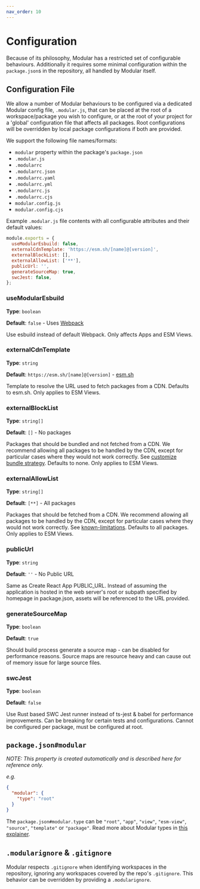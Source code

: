 ```yaml
---
nav_order: 10
---
```


# Configuration

Because of its philosophy, Modular has a restricted set of configurable
behaviours. Additionally it requires some minimal configuration within the
`package.json`s in the repository, all handled by Modular itself.

## Configuration File

We allow a number of Modular behaviours to be configured via a dedicated Modular
config file, `.modular.js`, that can be placed at the root of a
workspace/package you wish to configure, or at the root of your project for a
'global' configuration file that affects all packages. Root configurations will
be overridden by local package configurations if both are provided.

We support the following file names/formats:

- `modular` property within the package's `package.json`
- `.modular.js`
- `.modularrc`
- `.modularrc.json`
- `.modularrc.yaml`
- `.modularrc.yml`
- `.modularrc.js`
- `.modularrc.cjs`
- `modular.config.js`
- `modular.config.cjs`

Example `.modular.js` file contents with all configurable attributes and their
default values:

```js
module.exports = {
  useModularEsbuild: false,
  externalCdnTemplate: 'https://esm.sh/[name]@[version]',
  externalBlockList: [],
  externalAllowList: ['**'],
  publicUrl: '',
  generateSourceMap: true,
  swcJest: false,
};
```

### useModularEsbuild

**Type**: `boolean`

**Default**: `false` - Uses [Webpack](https://webpack.js.org/)

Use esbuild instead of default Webpack. Only affects Apps and ESM Views.

### externalCdnTemplate

**Type**: `string`

**Default**: `https://esm.sh/[name]@[version]` - [esm.sh](https://esm.sh/)

Template to resolve the URL used to fetch packages from a CDN. Defaults to
esm.sh. Only applies to ESM Views.

### externalBlockList

**Type**: `string[]`

**Default**: `[]` - No packages

Packages that should be bundled and not fetched from a CDN. We recommend
allowing all packages to be handled by the CDN, except for particular cases
where they would not work correctly. See
[customize bundle strategy](./esm-views/customize-bundle-strategy.md). Defaults
to none. Only applies to ESM Views.

### externalAllowList

**Type**: `string[]`

**Default**: `[**]` - All packages

Packages that should be fetched from a CDN. We recommend allowing all packages
to be handled by the CDN, except for particular cases where they would not work
correctly. See [known-limitations](./esm-views/known-limitations.md). Defaults
to all packages. Only applies to ESM Views.

### publicUrl

**Type**: `string`

**Default**: `''` - No Public URL

Same as Create React App PUBLIC_URL. Instead of assuming the application is
hosted in the web server's root or subpath specified by homepage in
package.json, assets will be referenced to the URL provided.

### generateSourceMap

**Type**: `boolean`

**Default**: `true`

Should build process generate a source map - can be disabled for performance
reasons. Source maps are resource heavy and can cause out of memory issue for
large source files.

### swcJest

**Type**: `boolean`

**Default**: `false`

Use Rust based SWC Jest runner instead of ts-jest & babel for performance
improvements. Can be breaking for certain tests and configurations. Cannot be
configured per package, must be configured at root.

## `package.json#modular`

_NOTE: This property is created automatically and is described here for
reference only._

_e.g._

```json
{
  "modular": {
    "type": "root"
  }
}
```

The `package.json#modular.type` can be `"root"`, `"app"`, `"view"`,
`"esm-view"`, `"source"`, `"template"` or `"package"`. Read more about Modular
types in [this explainer](/docs/package-types).

## `.modularignore` & `.gitignore`

Modular respects `.gitignore` when identifying workspaces in the repository,
ignoring any workspaces covered by the repo's `.gitignore`. This behavior can be
overridden by providing a `.modularignore`.
